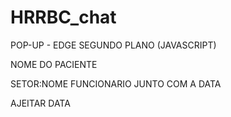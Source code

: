 # HRRBC_chat


POP-UP - EDGE SEGUNDO PLANO (JAVASCRIPT)


NOME DO PACIENTE


SETOR:NOME FUNCIONARIO JUNTO COM A DATA


AJEITAR DATA
